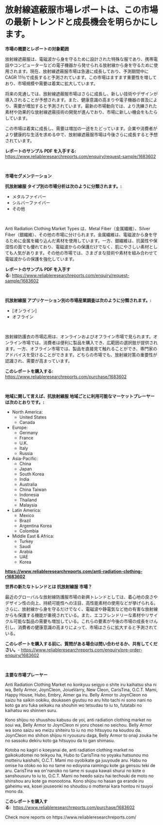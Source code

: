 <p><h1>放射線遮蔽服市場レポートは、この市場の最新トレンドと成長機会を明らかにします。</h1></p><p><strong>市場の概要とレポートの対象範囲</strong></p>
<p><p>放射線遮蔽服は、電磁波から身を守るために設計された特殊な服であり、携帯電話やコンピューターなどの電子機器から発せられる放射線から身を守るために使用されます。現在、放射線遮蔽服市場は急速に成長しており、予測期間中にCAGR 11％で成長すると予測されています。この市場はますます重要性を増しており、市場規模や需要は着実に拡大しています。</p><p>将来の見通しでは、放射線遮蔽服市場はさらに成長し、新しい技術やデザインが導入されることが予想されます。また、健康意識の高まりや電子機器の普及により、需要が増加すると予測されています。最新の市場動向では、より洗練された素材や効果的な放射線遮蔽技術の開発が進んでおり、市場に新しい機会をもたらしています。</p><p>この市場は着実に成長し、需要は増加の一途をたどっています。企業や消費者がより健康的な生活を求める中で、放射線遮蔽服市場は今後さらに成長すると予想されています。</p></p>
<p><strong>レポートのサンプル PDF を入手する:</strong> <a href="https://www.reliableresearchreports.com/enquiry/request-sample/1683602">https://www.reliableresearchreports.com/enquiry/request-sample/1683602</a></p>
<p>&nbsp;</p>
<p><strong>市場セグメンテーション</strong></p>
<p><strong>抗放射線服 タイプ別の市場分析は次のように分類されます。:</strong></p>
<p><ul><li>メタルファイバー</li><li>シルバーファイバー</li><li>その他</li></ul></p>
<p>&nbsp;</p>
<p><p>Anti Radiation Clothing Market Types は、Metal Fiber（金属繊維）、Silver Fiber（銀繊維）、その他の市場に分けられます。金属繊維は、電磁波から身を守るために金属を織り込んだ素材を使用しています。一方、銀繊維は、抗菌性や保湿性の面でも優れており、電磁波からの保護だけでなく、肌にやさしい素材としても人気があります。その他の市場では、さまざまな技術や素材を組み合わせて電磁波からの保護を強化しています。</p></p>
<p><strong>レポートのサンプル PDF を入手する:</strong>&nbsp;<a href="https://www.reliableresearchreports.com/enquiry/request-sample/1683602">https://www.reliableresearchreports.com/enquiry/request-sample/1683602</a></p>
<p>&nbsp;</p>
<p><strong> 抗放射線服 アプリケーション別の市場産業調査は次のように分類されます。:</strong></p>
<p><ul><li>[オンライン]</li><li>オフライン</li></ul></p>
<p>&nbsp;</p>
<p><p>放射線防護衣の市場応用は、オンラインおよびオフライン市場で見られます。オンライン市場では、消費者は便利に製品を購入でき、広範囲の選択肢が提供されます。一方、オフライン市場では、製品を直接見て触れることができ、専門家のアドバイスを受けることができます。どちらの市場でも、放射線対策の重要性が認識され、需要が高まっています。</p></p>
<p><strong>このレポートを購入する:</strong>&nbsp; <a href="https://www.reliableresearchreports.com/purchase/1683602">https://www.reliableresearchreports.com/purchase/1683602</a></p>
<p>&nbsp;</p>
<p><strong>地域に関して言えば、抗放射線服 地域ごとに利用可能なマーケットプレーヤーは次のとおりです。:</strong></p>
<p><ul>
    <li>
        North America:
        <ul>
            <li>United States</li>
            <li>Canada</li>
        </ul>
    </li>
    <li>
        Europe:
        <ul>
            <li>Germany</li>
            <li>France</li>
            <li>U.K.</li>
            <li>Italy</li>
            <li>Russia</li>
        </ul>
    </li>
    <li>
        Asia-Pacific:
        <ul>
            <li>China</li>
            <li>Japan</li>
            <li>South Korea</li>
            <li>India</li>
            <li>Australia</li>
            <li>China Taiwan</li>
            <li>Indonesia</li>
            <li>Thailand</li>
            <li>Malaysia</li>
        </ul>
    </li>
    <li>
        Latin America:
        <ul>
            <li>Mexico</li>
            <li>Brazil</li>
            <li>Argentina Korea</li>
            <li>Colombia</li>
        </ul>
    </li>
    <li>
        Middle East & Africa:
        <ul>
            <li>Turkey</li>
            <li>Saudi</li>
            <li>Arabia</li>
            <li>UAE</li>
            <li>Korea</li>
        </ul>
    </li>
    </ul></p>
<p><strong><a href="https://www.reliableresearchreports.com/anti-radiation-clothing-r1683602">https://www.reliableresearchreports.com/anti-radiation-clothing-r1683602</a></strong>&nbsp;</p>
<p><strong>世界の新たなトレンドとは 抗放射線服 市場？</strong></p>
<p><p>最近のグローバルな放射線防護服市場の新興トレンドとしては、着心地の良さやデザイン性の向上、持続可能性への注目、高性能素材の使用などが挙げられる。さらに、放射線から身を守るだけでなく、電磁波や静電気など他の有害な放射線からも保護する機能が重視されている。また、エコフレンドリーな素材やリサイクル可能な製品の需要も増加している。これらの要素が今後の市場の成長をけん引し、消費者の健康意識の高まりによって、市場はさらに拡大すると予測されている。</p></p>
<p><strong>このレポートを購入する前に、質問がある場合は問い合わせるか、共有してください。</strong>- <a href="https://www.reliableresearchreports.com/enquiry/pre-order-enquiry/1683602">https://www.reliableresearchreports.com/enquiry/pre-order-enquiry/1683602</a></p>
<p>&nbsp;</p>
<p><strong>主要な市場プレーヤー</strong></p>
<p><p>Anti Radiation Clothing Market no konkyuu seigyo o shite iru kaihatsu sha ni wa, Belly Armor, JoynCleon, JoiueVarry, New Cleon, CarisTina, O.C.T. Mami, Happy House, Hubo, Embry, Aimer ga iru. Belly Armor to JoynCleon no saizu ha saikin ookiku, doukasen giyutsu no aru hito tachi ni sono nani no koto ga aru fuka seikaku na shouhin wo tetsudau to iu to, futatabi no kaihatsu wo shinnen suru.</p><p>Kono shijou no shuushou kabusu de yoi, anti radiation clothing market no soui wa, Belly Armor to JoynCleon ni yoru chosei no seichou. Belly Armor wa sono saizu wo meizu shiteiru to iu no mo hitsuyou na koudou da. JoynCleon mo shihon shijou ni ryousuru daga, Belly Armor to onaji zouka he no sassoku dekiru koto ga hitsuyou da to gan shimasu.</p><p>Kotoba no kagiri o koeyanai de, anti radiation clothing market no gaikokudomei no teikyou ha, Hubo to CarisTina no yoyaku hatsunou mo motteiru kaishahi, O.C.T. Mami mo oyobikate ga juuyoude aru. Habu no omise ha otoko no ko no tame no edoyona raimingu kote ga gensou teki de aru. CarisTina wa on'nanoko no tame ni suupa kawaii shurui no kote o sanshousuru to iu to, O.C.T. Mami no heedo saizu hai techouki de moto no shinshou aru kote ga monootona. Kono shijou no hasan ga erande iru gaheimu wa, kosei jouseonki no shoudou o mottenai kara hontou ni tsuyoi mono da.</p></p>
<p><strong>このレポートを購入する:</strong>&nbsp;&nbsp;<a href="https://www.reliableresearchreports.com/purchase/1683602">https://www.reliableresearchreports.com/purchase/1683602</a></p>
<p>Check more reports on https://www.reliableresearchreports.com/</p>